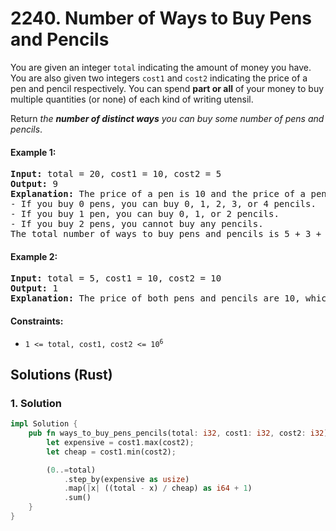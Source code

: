 # 2240. Number of Ways to Buy Pens and Pencils
You are given an integer `total` indicating the amount of money you have. You are also given two integers `cost1` and `cost2` indicating the price of a pen and pencil respectively. You can spend **part or all** of your money to buy multiple quantities (or none) of each kind of writing utensil.

Return *the **number of distinct ways** you can buy some number of pens and pencils*.

#### Example 1:
<pre>
<strong>Input:</strong> total = 20, cost1 = 10, cost2 = 5
<strong>Output:</strong> 9
<strong>Explanation:</strong> The price of a pen is 10 and the price of a pencil is 5.
- If you buy 0 pens, you can buy 0, 1, 2, 3, or 4 pencils.
- If you buy 1 pen, you can buy 0, 1, or 2 pencils.
- If you buy 2 pens, you cannot buy any pencils.
The total number of ways to buy pens and pencils is 5 + 3 + 1 = 9.
</pre>

#### Example 2:
<pre>
<strong>Input:</strong> total = 5, cost1 = 10, cost2 = 10
<strong>Output:</strong> 1
<strong>Explanation:</strong> The price of both pens and pencils are 10, which cost more than total, so you cannot buy any writing utensils. Therefore, there is only 1 way: buy 0 pens and 0 pencils.
</pre>

#### Constraints:
* <code>1 <= total, cost1, cost2 <= 10<sup>6</sup></code>

## Solutions (Rust)

### 1. Solution
```Rust
impl Solution {
    pub fn ways_to_buy_pens_pencils(total: i32, cost1: i32, cost2: i32) -> i64 {
        let expensive = cost1.max(cost2);
        let cheap = cost1.min(cost2);

        (0..=total)
            .step_by(expensive as usize)
            .map(|x| ((total - x) / cheap) as i64 + 1)
            .sum()
    }
}
```
